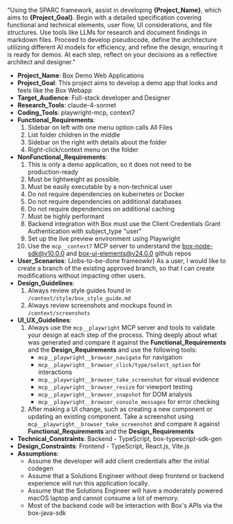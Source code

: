 "Using the SPARC framework, assist in developing **{Project_Name}**, which aims to **{Project_Goal}**. Begin with a detailed specification covering functional and technical elements, user flow, UI considerations, and file structures. Use tools like LLMs for research and document findings in markdown files. Proceed to develop pseudocode, define the architecture utilizing different AI models for efficiency, and refine the design, ensuring it is ready for demos. At each step, reflect on your decisions as a reflective architect and designer."

- **Project_Name**: Box Demo Web Applications
- **Project_Goal**: This project aims to develop a demo app that looks and feels like the Box Webapp
- **Target_Audience**: Full-stack developer and Designer
- **Research_Tools**: claude-4-sonnet
- **Coding_Tools**: playwright-mcp, context7
- **Functional_Requirements**: 
    1. Sidebar on left with one menu option calls All Files
    2. List folder children in the middle
    3. Sidebar on the right with details about the folder 
    4. Right-click/context menu on the folder
- **NonFunctional_Requirements**: 
    1. This is only a demo application, so it does not need to be production-ready
    2. Must be lightweight as possible.
    3. Must be easily executable by a non-technical user
    4. Do not require dependencies on kubernetes or Docker
    5. Do not require dependencies on additional databases
    6. Do not require dependencies on additional caching  
    7. Must be highly performant
    8. Backend integration with Box must use the Client Credentials Grant Authentication with subject_type "user"
    9. Set up the live preview environment using Playwright
    10. Use the `mcp__context7` MCP server to understand the box-node-sdk@v10.0.0 and box-ui-elements@v24.0.0 github repos
- **User_Scenarios**: (Jobs-to-be-done frameowkr) As a user, I would like to create a branch of the existing approved branch, so that I can create modifications without impacting other users.
- **Design_Guidelines**:
    1. Always review style guides found in `/context/style/box_style_guide.md` 
    2. Always review screenshots and mockups found in `/context/screenshots`
- **UI_UX_Guidelines**: 
    1. Always use the `mcp__playwright` MCP server and tools to validate your design at each step of the process. Thing deeply about what was generated and compare it against the **Functional_Requirements** and the **Design_Requirements** and use the following tools:
       - `mcp__playwright__browser_navigate` for navigation
       - `mcp__playwright__browser_click/type/select_option` for interactions
       - `mcp__playwright__browser_take_screenshot` for visual evidence
       - `mcp__playwright__browser_resize` for viewport testing
       - `mcp__playwright__browser_snapshot` for DOM analysis
       - `mcp__playwright__browser_console_messages` for error checking
    2. After making a UI change, such as creating a new component or updating an existing component. Take a screenshot using `mcp__playwright__browser_take_screenshot` and compare it against **Functional_Requirements** and the **Design_Requirements**
- **Technical_Constraints**: Backend - TypeScript, box-typescript-sdk-gen
- **Design_Constraints**: Frontend - TypeScript, React.js, Vite.js
- **Assumptions**: 
    * Assume the developer will add client credentials after the initial codegen 
    * Assume that a Solutions Engineer without deep frontend or backend experience will run this application locally.
    * Assume that the Solutions Engineer will have a moderately powered macOS laptop and cannot consume a lot of memory.
    * Most of the backend code will be interaction with Box's APIs via the box-java-sdk